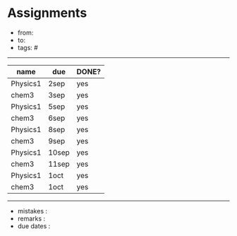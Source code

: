 # Assignments

- from:
- to:
- tags: # 
---

| name |due| DONE? |
|------------|------------|------------|
| Physics1 | 2sep | yes |
| chem3 | 3sep| yes |
| Physics1 |5sep | yes |
| chem3 | 6sep| yes|
| Physics1 |8sep | yes |
| chem3 |9sep| yes |
| Physics1 | 10sep | yes |
| chem3 | 11sep| yes |
| Physics1 |1oct | yes |
| chem3 |1oct | yes |

---
- mistakes :
- remarks :
- due dates :